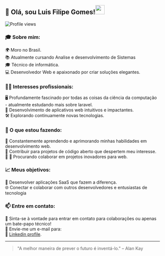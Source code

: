 ## 👋 Olá, sou Luis Filipe Gomes!<img src="https://raw.githubusercontent.com/kaueMarques/kaueMarques/master/hi.gif" width="30px"></h1>
<p align="left"> <img src="https://komarev.com/ghpvc/?username=gdcarvalho&color=yellow" alt="Profile views" /> </p>

### 🎓 Sobre mim:

🌍 Moro no Brasil.<br/>
📚 Atualmente cursando Analise e desenvolvimento de Sistemas<br/>
🎓 Técnico de informática.<br/>
💻 Desenvolvedor Web e apaixonado por criar soluções elegantes.<br/>
  
### 👩‍💻 Interesses profissionais:

🖥️ Profundamente fascinado por todas as coisas da ciência da computação - atualmente estudando mais sobre laravel.<br/>
📱 Desenvolvimento de aplicativos web intuitivos e impactantes.<br/>
🛠️ Explorando continuamente novas tecnologias.<br/>

### 🌱 O que estou fazendo:

📖 Constantemente aprendendo e aprimorando minhas habilidades em desenvolvimento web.<br/>
🔄 Contribuir para projetos de código aberto que despertem meu interesse.<br/>
🤝 🤝 Procurando colaborar em projetos inovadores para web.<br/>

### 📈 Meus objetivos:

🌟 Desenvolver aplicações SaaS que fazem a diferença.<br/>
🌐 Conectar e colaborar com outros desenvolvedores e entusiastas de tecnologia<br/>

### 📫 Entre em contato:

💬 Sinta-se à vontade para entrar em contato para colaborações ou apenas um bate-papo técnico!<br/>
📧 Envie-me um e-mail para: <br/>
🔗 [Linkedin profile](https://linkedin.com/in/luisfilipegdc).<br/>

<hr>

> "A melhor maneira de prever o futuro é inventá-lo." – Alan Kay


